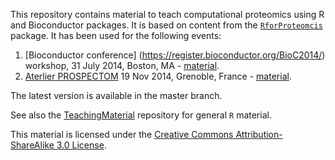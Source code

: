 This repository contains material to teach computational proteomics
using R and Bioconductor packages. It is based on content from the
[`RforProteomcis`](http://www.bioconductor.org/packages/release/data/experiment/html/RforProteomics.html)
package. It has been used for the following events:

1. [Bioconductor conference]
   (https://register.bioconductor.org/BioC2014/)
   workshop, 31 July 2014, Boston, MA - [material](http://bioconductor.org/help/course-materials/2014/BioC2014/Gatto.html).
2. [Aterlier PROSPECTOM](http://prospectom.liglab.fr/atelier-2014/index.html)
   19 Nov 2014, Grenoble, France - [material](https://github.com/lgatto/rbioc-proteomics/tree/19-11-2014-Grenoble).

The latest version is available in the master branch.

See also the [TeachingMaterial](https://github.com/lgatto/TeachingMaterial)
repository for general `R` material.

This material is licensed under the
[Creative Commons Attribution-ShareAlike 3.0 License](http://creativecommons.org/licenses/by-sa/3.0/).

